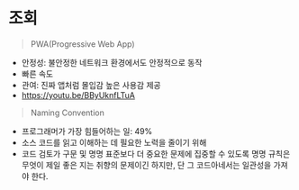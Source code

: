 # 조회

> PWA(Progressive Web App)
- 안정성: 불안정한 네트워크 환경에서도 안정적으로 동작
- 빠른 속도
- 관여: 진짜 앱처럼 몰입감 높은 사용감 제공  
- https://youtu.be/BByUknfLTuA  

> Naming Convention  
- 프로그래머가 가장 힘들어하는 일: 49%  
- 소스 코드를 읽고 이해하는 데 필요한 노력을 줄이기 위해
- 코드 검토가 구문 및 명명 표준보다 더 중요한 문제에 집중할 수 있도록 명명 규칙은 무엇이 제일 좋은 지는 취향의 문제이긴 하지만, 단 그 코드아네서는 일관성을 가져야 한다.  

